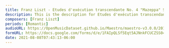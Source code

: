 ```yaml
---
title: Franz Liszt - Etudes d'exécution transcendante No. 4 "Mazeppa" S.139/4 (2)
description: This is the description for Etudes d'exécution transcendante No. 4 "Mazeppa" S.139/4 by Franz Liszt
composers: [Franz Liszt]
periods: [Romantic]
audioURL: https://OpenMusicDataset.github.io/Maestro/maestro-v3.0.0/2017/MIDI-Unprocessed_050_PIANO050_MID--AUDIO-split_07-06-17_Piano-e_3-01_wav--3.midi
formURL: https://docs.google.com/forms/d/e/1FAIpQLSf5Eqt5AJNnkFCUCZSS04tyRI8yVB6G9Slz9_2191cw_wYJ6A/viewform
date: 2021-08-08T07:43:13-06:00
---
```

